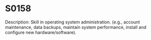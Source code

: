 # S0158
Description: Skill in operating system administration. (e.g., account maintenance, data backups, maintain system performance, install and configure new hardware/software).
